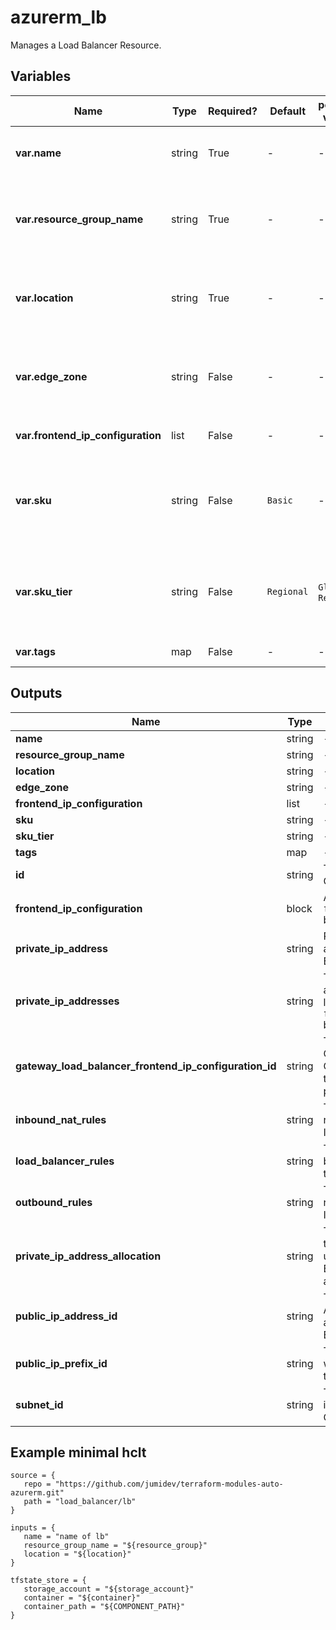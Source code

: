 # azurerm_lb

Manages a Load Balancer Resource.

## Variables

| Name | Type | Required? |  Default  |  possible values |  Description |
| ---- | ---- | --------- |  ----------- | ----------- | ----------- |
| **var.name** | string | True | -  |  -  |  Specifies the name of the Load Balancer. Changing this forces a new resource to be created. | 
| **var.resource_group_name** | string | True | -  |  -  |  The name of the Resource Group in which to create the Load Balancer. Changing this forces a new resource to be created. | 
| **var.location** | string | True | -  |  -  |  Specifies the supported Azure Region where the Load Balancer should be created. Changing this forces a new resource to be created. | 
| **var.edge_zone** | string | False | -  |  -  |  Specifies the Edge Zone within the Azure Region where this Load Balancer should exist. Changing this forces a new Load Balancer to be created. | 
| **var.frontend_ip_configuration** | list | False | -  |  -  |  One or more `frontend_ip_configuration` blocks. | 
| **var.sku** | string | False | `Basic`  |  -  |  The SKU of the Azure Load Balancer. Accepted values are `Basic`, `Standard` and `Gateway`. Defaults to `Basic`. Changing this forces a new resource to be created. | 
| **var.sku_tier** | string | False | `Regional`  |  `Global`, `Regional`  |  `sku_tier` -  The SKU tier of this Load Balancer. Possible values are `Global` and `Regional`. Defaults to `Regional`. Changing this forces a new resource to be created. | 
| **var.tags** | map | False | -  |  -  |  A mapping of tags to assign to the resource. | 



## Outputs

| Name | Type | Description |
| ---- | ---- | --------- | 
| **name** | string  | - | 
| **resource_group_name** | string  | - | 
| **location** | string  | - | 
| **edge_zone** | string  | - | 
| **frontend_ip_configuration** | list  | - | 
| **sku** | string  | - | 
| **sku_tier** | string  | - | 
| **tags** | map  | - | 
| **id** | string  | The id of the Frontend IP Configuration. | 
| **frontend_ip_configuration** | block  | A `frontend_ip_configuration` block. | 
| **private_ip_address** | string  | Private IP Address to assign to the Load Balancer. | 
| **private_ip_addresses** | string  | The list of private IP address assigned to the load balancer in `frontend_ip_configuration` blocks, if any. | 
| **gateway_load_balancer_frontend_ip_configuration_id** | string  | The id of the Frontend IP Configuration of a Gateway Load Balancer that this Load Balancer points to. | 
| **inbound_nat_rules** | string  | The list of IDs of inbound rules that use this frontend IP. | 
| **load_balancer_rules** | string  | The list of IDs of load balancing rules that use this frontend IP. | 
| **outbound_rules** | string  | The list of IDs outbound rules that use this frontend IP. | 
| **private_ip_address_allocation** | string  | The allocation method for the Private IP Address used by this Load Balancer. Possible values are `Dynamic` and `Static`. | 
| **public_ip_address_id** | string  | The ID of a Public IP Address which is associated with this Load Balancer. | 
| **public_ip_prefix_id** | string  | The ID of a Public IP Prefix which is associated with the Load Balancer. | 
| **subnet_id** | string  | The ID of the Subnet which is associated with the IP Configuration. | 

## Example minimal hclt

```hcl
source = {
   repo = "https://github.com/jumidev/terraform-modules-auto-azurerm.git" 
   path = "load_balancer/lb" 
}

inputs = {
   name = "name of lb" 
   resource_group_name = "${resource_group}" 
   location = "${location}" 
}

tfstate_store = {
   storage_account = "${storage_account}" 
   container = "${container}" 
   container_path = "${COMPONENT_PATH}" 
}


```